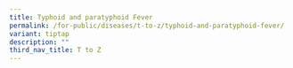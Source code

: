 ```yaml
---
title: Typhoid and paratyphoid Fever
permalink: /for-public/diseases/t-to-z/typhoid-and-paratyphoid-fever/
variant: tiptap
description: ""
third_nav_title: T to Z
---
```

